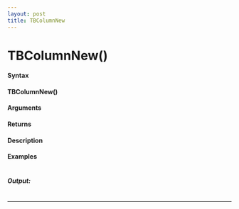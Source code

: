 ```yaml
---
layout: post
title: TBColumnNew
---
```


# TBColumnNew()


#### Syntax

#### TBColumnNew()

#### Arguments

#### Returns

#### Description

#### Examples

```

```

##### Output:

```

```

---